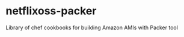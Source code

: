 netflixoss-packer
=================

Library of chef cookbooks for building Amazon AMIs with Packer tool
